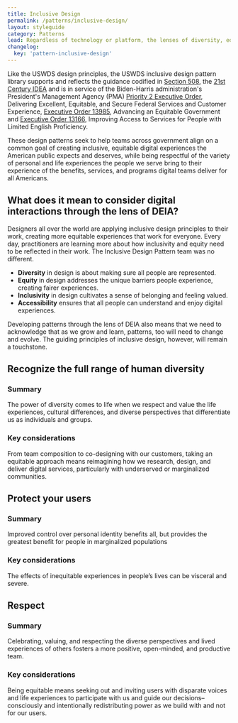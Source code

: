 ```yaml
---
title: Inclusive Design
permalink: /patterns/inclusive-design/
layout: styleguide
category: Patterns
lead: Regardless of technology or platform, the lenses of diversity, equity, inclusion, and accessibility reflected within the inclusive design pattern library can help digital teams striving to build a better understanding of the people we serve, engage them in our work, and deliver simple, seamless, and secure customer experiences that meet all of us where we are.
changelog:
  key: 'pattern-inclusive-design'
---
```


Like the USWDS design principles, the USWDS inclusive design pattern library supports and reflects the guidance codified in [Section 508](https://www.section508.gov/), the [21st Century IDEA](https://digital.gov/resources/21st-century-integrated-digital-experience-act/) and is in service of the Biden-Harris administration's President's Management Agency (PMA) [Priority 2 Executive Order](https://bidenadministration.archives.performance.gov/pma/cx/), Delivering Excellent, Equitable, and Secure Federal Services and Customer Experience, [Executive Order 13985](https://www.performance.gov/equity/), Advancing an Equitable Government and [Executive Order 13166](https://www.justice.gov/crt/executive-order-13166), Improving Access to Services for People with Limited English Proficiency.

These design patterns seek to help teams across government align on a common goal of creating inclusive, equitable digital experiences the American public expects and deserves, while being respectful of the variety of personal and life experiences the people we serve bring to their experience of the benefits, services, and programs digital teams deliver for all Americans.

## What does it mean to consider digital interactions through the lens of DEIA?

Designers all over the world are applying inclusive design principles to their work, creating more equitable experiences that work for everyone. Every day, practitioners are learning more about how inclusivity and equity need to be reflected in their work. The Inclusive Design Pattern team was no different.

- <strong>Diversity</strong> in design is about making sure all people are represented.
- <strong>Equity</strong> in design addresses the unique barriers people experience, creating fairer experiences.
- <strong>Inclusivity</strong> in design cultivates a sense of belonging and feeling valued.
- <strong>Accessibility</strong> ensures that all people can understand and enjoy digital experiences.

Developing patterns through the lens of DEIA also means that we need to acknowledge that as we grow and learn, patterns, too will need to change and evolve. The guiding principles of inclusive design, however, will remain a touchstone.

## Recognize the full range of human diversity

### Summary
The power of diversity comes to life when we respect and value the life experiences, cultural differences, and diverse perspectives that differentiate us as individuals and groups.

### Key considerations
From team composition to co-designing with our customers, taking an equitable approach means reimagining how we research, design, and deliver digital services, particularly with underserved or marginalized communities.

## Protect your users

### Summary
Improved control over personal identity benefits all, but provides the greatest benefit for people in marginalized populations

### Key considerations
The effects of inequitable experiences in people’s lives can be visceral and severe.

## Respect

### Summary
Celebrating, valuing, and respecting the diverse perspectives and lived experiences of others fosters a more positive, open-minded, and productive team.

### Key considerations
Being equitable means seeking out and inviting users with disparate voices and life experiences to participate with us and guide our decisions–consciously and intentionally redistributing power as we build with and not for our users.